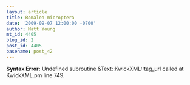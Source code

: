```yaml
---
layout: article
title: Romalea microptera
date: '2009-09-07 12:00:00 -0700'
author: Matt Young
mt_id: 4405
blog_id: 2
post_id: 4405
basename: post_42
---
```

<p><strong>Syntax Error:</strong> Undefined subroutine &Text::KwickXML::tag_url called at KwickXML.pm line 749.
</p>
